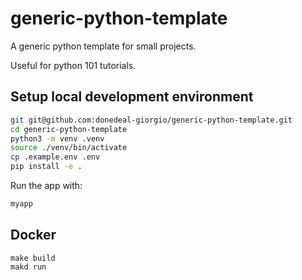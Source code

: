 # generic-python-template

A generic python template for small projects.

Useful for python 101 tutorials.

## Setup local development environment

```bash
git git@github.com:donedeal-giorgio/generic-python-template.git
cd generic-python-template
python3 -m venv .venv
source ./venv/bin/activate
cp .example.env .env
pip install -e .
```

Run the app with:

```bash
myapp
```

## Docker

```
make build
makd run
```
